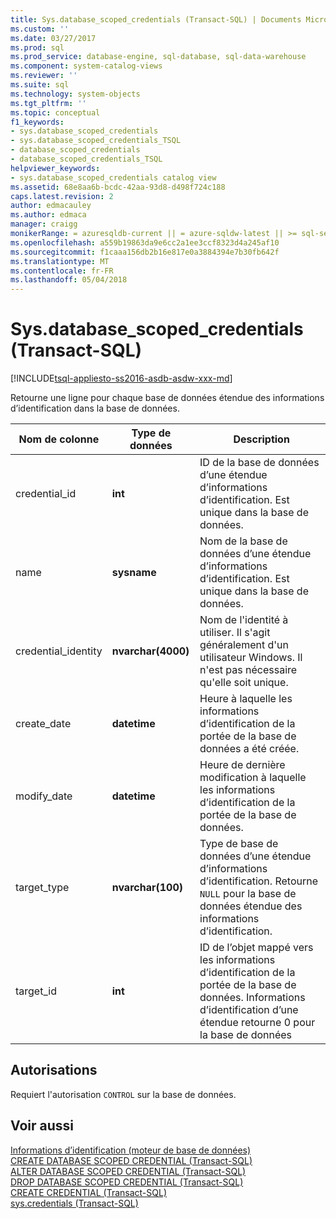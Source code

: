 ```yaml
---
title: Sys.database_scoped_credentials (Transact-SQL) | Documents Microsoft
ms.custom: ''
ms.date: 03/27/2017
ms.prod: sql
ms.prod_service: database-engine, sql-database, sql-data-warehouse
ms.component: system-catalog-views
ms.reviewer: ''
ms.suite: sql
ms.technology: system-objects
ms.tgt_pltfrm: ''
ms.topic: conceptual
f1_keywords:
- sys.database_scoped_credentials
- sys.database_scoped_credentials_TSQL
- database_scoped_credentials
- database_scoped_credentials_TSQL
helpviewer_keywords:
- sys.database_scoped_credentials catalog view
ms.assetid: 68e8aa6b-bcdc-42aa-93d8-d498f724c188
caps.latest.revision: 2
author: edmacauley
ms.author: edmaca
manager: craigg
monikerRange: = azuresqldb-current || = azure-sqldw-latest || >= sql-server-2016 || = sqlallproducts-allversions
ms.openlocfilehash: a559b19863da9e6cc2a1ee3ccf8323d4a245af10
ms.sourcegitcommit: f1caaa156db2b16e817e0a3884394e7b30fb642f
ms.translationtype: MT
ms.contentlocale: fr-FR
ms.lasthandoff: 05/04/2018
---
```

# <a name="sysdatabasescopedcredentials-transact-sql"></a>Sys.database_scoped_credentials (Transact-SQL)
[!INCLUDE[tsql-appliesto-ss2016-asdb-asdw-xxx-md](../../includes/tsql-appliesto-ss2016-asdb-asdw-xxx-md.md)]

  Retourne une ligne pour chaque base de données étendue des informations d’identification dans la base de données.  
  
|Nom de colonne|Type de données| Description|  
|-----------------|---------------|-----------------|  
|credential_id|**int**|ID de la base de données d’une étendue d’informations d’identification. Est unique dans la base de données.|  
|name|**sysname**|Nom de la base de données d’une étendue d’informations d’identification. Est unique dans la base de données.|  
|credential_identity|**nvarchar(4000)**|Nom de l'identité à utiliser. Il s'agit généralement d'un utilisateur Windows. Il n'est pas nécessaire qu'elle soit unique.|  
|create_date|**datetime**|Heure à laquelle les informations d’identification de la portée de la base de données a été créée.|  
|modify_date|**datetime**|Heure de dernière modification à laquelle les informations d’identification de la portée de la base de données.|  
|target_type|**nvarchar(100)**|Type de base de données d’une étendue d’informations d’identification. Retourne `NULL` pour la base de données étendue des informations d’identification.|  
|target_id|**int**|ID de l’objet mappé vers les informations d’identification de la portée de la base de données. Informations d’identification d’une étendue retourne 0 pour la base de données|  
  
## <a name="permissions"></a>Autorisations  
 Requiert l'autorisation `CONTROL` sur la base de données.  
  
## <a name="see-also"></a>Voir aussi  
 [Informations d’identification &#40;moteur de base de données&#41;](../../relational-databases/security/authentication-access/credentials-database-engine.md)   
 [CREATE DATABASE SCOPED CREDENTIAL &#40;Transact-SQL&#41;](../../t-sql/statements/create-database-scoped-credential-transact-sql.md)   
 [ALTER DATABASE SCOPED CREDENTIAL &#40;Transact-SQL&#41;](../../t-sql/statements/alter-database-scoped-credential-transact-sql.md)   
 [DROP DATABASE SCOPED CREDENTIAL &#40;Transact-SQL&#41;](../../t-sql/statements/drop-database-scoped-credential-transact-sql.md)   
 [CREATE CREDENTIAL &#40;Transact-SQL&#41;](../../t-sql/statements/create-credential-transact-sql.md)   
 [sys.credentials &#40;Transact-SQL&#41;](../../relational-databases/system-catalog-views/sys-credentials-transact-sql.md)  
  
  
